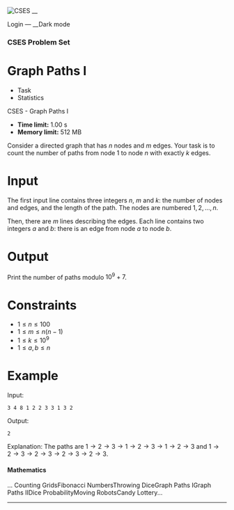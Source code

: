 ![CSES](/logo.png?1) __

Login — __Dark mode

### CSES Problem Set

# Graph Paths I

  * Task
  * Statistics

CSES - Graph Paths I

  * **Time limit:** 1.00 s
  * **Memory limit:** 512 MB

Consider a directed graph that has $n$ nodes and $m$ edges. Your task is to
count the number of paths from node $1$ to node $n$ with exactly $k$ edges.

# Input

The first input line contains three integers $n$, $m$ and $k$: the number of
nodes and edges, and the length of the path. The nodes are numbered
$1,2,\dots,n$.

Then, there are $m$ lines describing the edges. Each line contains two
integers $a$ and $b$: there is an edge from node $a$ to node $b$.

# Output

Print the number of paths modulo $10^9+7$.

# Constraints

  * $1 \le n \le 100$
  * $1 \le m \le n(n-1)$
  * $1 \le k \le 10^9$
  * $1 \le a,b \le n$

# Example

Input:

``` 3 4 8 1 2 2 3 3 1 3 2 ```

Output:

``` 2 ```

Explanation: The paths are $1 \rightarrow 2 \rightarrow 3 \rightarrow 1
\rightarrow 2 \rightarrow 3 \rightarrow 1 \rightarrow 2 \rightarrow 3$ and $1
\rightarrow 2 \rightarrow 3 \rightarrow 2 \rightarrow 3 \rightarrow 2
\rightarrow 3 \rightarrow 2 \rightarrow 3$.

#### Mathematics

... Counting GridsFibonacci NumbersThrowing DiceGraph Paths IGraph Paths
IIDice ProbabilityMoving RobotsCandy Lottery...

* * *

